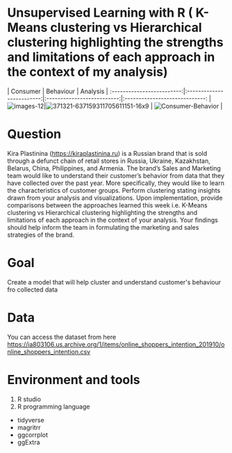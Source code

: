 # Unsupervised Learning with R ( K-Means clustering vs Hierarchical clustering highlighting the strengths and limitations of each approach in the context of my analysis)

| Consumer              | Behaviour            | Analysis            |
:-------------------------:|:-------------------------:|:--------------------------:|:-----------------------------:
|![images-12](https://user-images.githubusercontent.com/56550310/76010030-438c8c80-5f23-11ea-997c-52b1576ace95.jpeg)|![371321-637159311705611151-16x9](https://user-images.githubusercontent.com/56550310/76010079-5901b680-5f23-11ea-8fa6-f2c127a278ff.jpg) | ![Consumer-Behavior](https://user-images.githubusercontent.com/56550310/76010117-6ae35980-5f23-11ea-822a-f212b979bdd1.jpg) |



# Question 
 
 Kira Plastinina (https://kiraplastinina.ru) is a Russian brand that is sold through a defunct chain of retail stores in Russia, Ukraine, Kazakhstan, Belarus, China, Philippines, and Armenia. 
The brand’s Sales and Marketing team would like to understand their customer’s behavior from data that they have collected over the past year. More specifically, they would like to learn the characteristics of customer groups.
Perform clustering stating insights drawn from your analysis and visualizations.
Upon implementation, provide comparisons between the approaches learned this week i.e. K-Means clustering vs Hierarchical clustering highlighting the strengths and limitations of each approach in the context of your analysis. 
Your findings should help inform the team in formulating the marketing and sales strategies of the brand.

# Goal 
Create a model that will help cluster and understand customer's behaviour fro collected data

# Data 
You can access the dataset from here https://ia803106.us.archive.org/1/items/online_shoppers_intention_201910/online_shoppers_intention.csv

# Environment and tools
 1. R studio
 2. R programming language
  * tidyverse
  * magritrr
  * ggcorrplot
  * ggExtra
